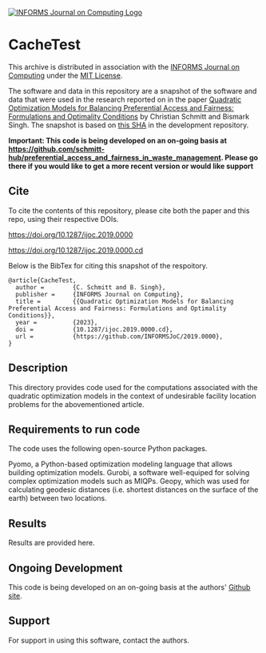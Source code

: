 [![INFORMS Journal on Computing Logo](https://INFORMSJoC.github.io/logos/INFORMS_Journal_on_Computing_Header.jpg)](https://pubsonline.informs.org/journal/ijoc)

# CacheTest

This archive is distributed in association with the [INFORMS Journal on
Computing](https://pubsonline.informs.org/journal/ijoc) under the [MIT License](LICENSE).

The software and data in this repository are a snapshot of the software and data
that were used in the research reported on in the paper 
[Quadratic Optimization Models for Balancing Preferential Access and Fairness: Formulations and Optimality Conditions](https://doi.org/10.1287/ijoc.2019.0000) by Christian Schmitt and Bismark Singh. 
The snapshot is based on 
[this SHA](https://github.com/tkralphs/JoCTemplate/commit/f7f30c63adbcb0811e5a133e1def696b74f3ba15) 
in the development repository. 

**Important: This code is being developed on an on-going basis at 
https://github.com/schmitt-hub/preferential_access_and_fairness_in_waste_management. Please go there if you would like to
get a more recent version or would like support**

## Cite

To cite the contents of this repository, please cite both the paper and this repo, using their respective DOIs.

https://doi.org/10.1287/ijoc.2019.0000

https://doi.org/10.1287/ijoc.2019.0000.cd

Below is the BibTex for citing this snapshot of the respoitory.

```
@article{CacheTest,
  author =        {C. Schmitt and B. Singh},
  publisher =     {INFORMS Journal on Computing},
  title =         {{Quadratic Optimization Models for Balancing Preferential Access and Fairness: Formulations and Optimality Conditions}},
  year =          {2023},
  doi =           {10.1287/ijoc.2019.0000.cd},
  url =           {https://github.com/INFORMSJoC/2019.0000},
}  
```

## Description

This directory provides code used for the computations associated with the quadratic optimization models in the context of undesirable facility location problems for the abovementioned article.

## Requirements to run code

The code uses the following open-source Python packages. 

Pyomo, a Python-based optimization modeling language that allows building optimization models.
Gurobi, a software well-equiped for solving complex optimization models such as MIQPs.
Geopy, which was used for calculating geodesic distances (i.e. shortest distances on the surface of the earth) between two locations.

## Results

Results are provided here.



## Ongoing Development

This code is being developed on an on-going basis at the authors'
[Github site]([https://github.com/tkralphs/JoCTemplate](https://github.com/schmitt-hub/preferential_access_and_fairness_in_waste_management)).

## Support

For support in using this software, contact the authors.
